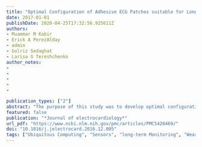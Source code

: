 ```yaml
---
title: "Optimal Configuration of Adhesive ECG Patches suitable for Long-term Monitoring of a Vectorcardiogram"
date: 2017-01-01
publishDate: 2020-04-25T17:32:56.925611Z
authors:
- Muammar M Kabir
- Erick A PerezAlday
- admin
- Golriz Sedaghat
- Larisa G Tereshchenko
author_notes:
-
-
-
-
-

publication_types: ["2"]
abstract: "The purpose of this study was to develop optimal configuration of adhesive ECG patches placement on the torso, which would provide the best agreement with the Frank orthogonal ECGs. Ten seconds of orthogonal ECG followed by 3–5 minutes of ECGs using patches at 5 different locations simultaneously on the torso were recorded in 50 participants at rest in sitting position. Median beat was generated for each ECG and 3 patch ECGs that best correlate with orthogonal ECGs were selected for each participant. For agreement analysis, spatial QRS-T angle, spatial QRS and T vector characteristics, spatial ventricular gradient, roundness, thickness and planarity of vectorcardiographic (VCG) loops were measured. Key VCG parameters showed high agreement in Bland-Altman analysis (spatial QRS-T angle on 3-patch ECG vs. Frank ECG bias 0.3 (95% limits of agreement [−6.23;5.71 degrees]), Lin’s concordance coefficient=0.996). In conclusion, newly developed orthogonal 3-patch ECG can be used for long-term VCG monitoring."
featured: false
publication: "*Journal of electrocardiology*"
url_pdf: "https://www.ncbi.nlm.nih.gov/pmc/articles/PMC5420469/"
doi: "10.1016/j.jelectrocard.2016.12.005"
tags: ["Ubiquitous Computing", "Sensors", "long-term Monitoring", "Wearables", "Electrocardiogram"]
---
```



